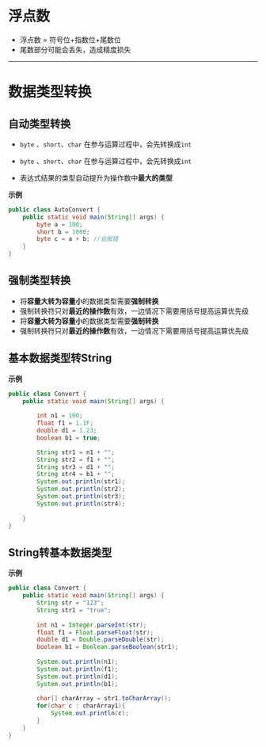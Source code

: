 # 浮点数

-   浮点数 = 符号位+指数位+尾数位
-   尾数部分可能会丢失，造成精度损失
---


# 数据类型转换

## 自动类型转换

- `byte` 、`short`、`char` 在参与运算过程中，会先转换成`int`
-   `byte` 、`short`、`char` 在参与运算过程中，会先转换成`int`

-   表达式结果的类型自动提升为操作数中**最大的类型**

**示例**

```Java
public class AutoConvert {
	public static void main(String[] args) {
		byte a = 100;
		short b = 1000;
		byte c = a + b; //会报错
	}
}
```



## 强制类型转换

- 将**容量大转为容量小**的数据类型需要**强制转换**
- 强制转换符只对**最近的操作数**有效，一边情况下需要用括号提高运算优先级
-   将**容量大转为容量小**的数据类型需要**强制转换**
-   强制转换符只对**最近的操作数**有效，一边情况下需要用括号提高运算优先级

## 基本数据类型转String

**示例**

```Java
public class Convert {
	public static void main(String[] args) {
		
		int n1 = 100;
		float f1 = 1.1F;
		double d1 = 1.23;
		boolean b1 = true;

		String str1 = n1 + "";
		String str2 = f1 + "";
		String str3 = d1 + "";
		String str4 = b1 + "";
		System.out.println(str1);
		System.out.println(str2);
		System.out.println(str3);
		System.out.println(str4);
		
	}
}
```

## String转基本数据类型

**示例**

```Java
public class Convert {
	public static void main(String[] args) {
		String str = "123";
		String str1 = "true";
		
		int n1 = Integer.parseInt(str);
		float f1 = Float.parseFloat(str);
		double d1 = Double.parseDouble(str);
		boolean b1 = Boolean.parseBoolean(str1);
		
		System.out.println(n1);
		System.out.println(f1);
		System.out.println(d1);
		System.out.println(b1);
		
		char[] charArray = str1.toCharArray();
		for(char c : charArray1){
			System.out.println(c);
		}
	}
}
```

